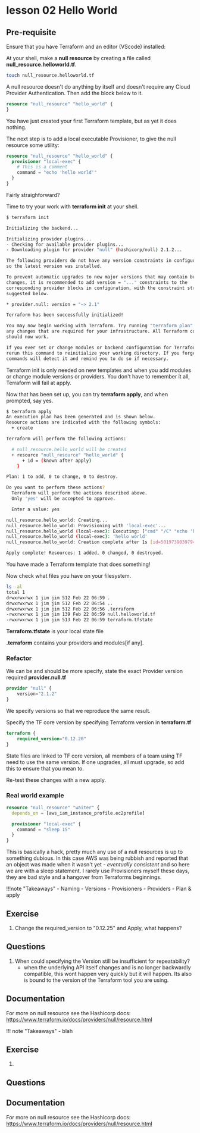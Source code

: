 # lesson 02 Hello World

## Pre-requisite

Ensure that you have Terraform and an editor (VScode) installed:

At your shell, make a **null resource** by creating a file called **null_resource.helloworld.tf**.

```bash
touch null_resource.helloworld.tf
```

A null resource doesn't do anything by itself and doesn't require any Cloud Provider Authentication.
Then add the block below to it.

```terraform
resource "null_resource" "hello_world" {
}
```

You have just created your first Terraform template, but as yet it does nothing.

The next step is to add a local executable Provisioner, to give the null resource some utility:

```terraform
resource "null_resource" "hello_world" {
  provisioner "local-exec" {
    # This is a comment
    command = "echo 'hello world'"
  }
}
```

Fairly straighforward?

Time to try your work with **terraform init** at your shell.

```bash
$ terraform init

Initializing the backend...

Initializing provider plugins...
- Checking for available provider plugins...
- Downloading plugin for provider "null" (hashicorp/null) 2.1.2...

The following providers do not have any version constraints in configuration,
so the latest version was installed.

To prevent automatic upgrades to new major versions that may contain breaking
changes, it is recommended to add version = "..." constraints to the
corresponding provider blocks in configuration, with the constraint strings
suggested below.

* provider.null: version = "~> 2.1"

Terraform has been successfully initialized!

You may now begin working with Terraform. Try running "terraform plan" to see
any changes that are required for your infrastructure. All Terraform commands
should now work.

If you ever set or change modules or backend configuration for Terraform,
rerun this command to reinitialize your working directory. If you forget, other
commands will detect it and remind you to do so if necessary.
```

Terraform init is only needed on new templates and when you add modules or change module versions or providers.
You don't have to remember it all, Terraform will fail at apply.

Now that has been set up, you can try **terraform apply**, and when prompted, say yes.

```bash
$ terraform apply
An execution plan has been generated and is shown below.
Resource actions are indicated with the following symbols:
  + create

Terraform will perform the following actions:

  # null_resource.hello_world will be created
  + resource "null_resource" "hello_world" {
      + id = (known after apply)
    }

Plan: 1 to add, 0 to change, 0 to destroy.

Do you want to perform these actions?
  Terraform will perform the actions described above.
  Only 'yes' will be accepted to approve.

  Enter a value: yes

null_resource.hello_world: Creating...
null_resource.hello_world: Provisioning with 'local-exec'...
null_resource.hello_world (local-exec): Executing: ["cmd" "/C" "echo 'hello world'"]
null_resource.hello_world (local-exec): 'hello world'
null_resource.hello_world: Creation complete after 1s [id=5019739039794330655]

Apply complete! Resources: 1 added, 0 changed, 0 destroyed.
```

You have made a Terraform template that does something!

Now check what files you have on your filesystem.

```bash
ls -al
total 1
drwxrwxrwx 1 jim jim 512 Feb 22 06:59 .
drwxrwxrwx 1 jim jim 512 Feb 22 06:54 ..
drwxrwxrwx 1 jim jim 512 Feb 22 06:56 .terraform
-rwxrwxrwx 1 jim jim 139 Feb 22 06:59 null.helloworld.tf
-rwxrwxrwx 1 jim jim 513 Feb 22 06:59 terraform.tfstate
```

**Terraform.tfstate** is your local state file

**.terraform** contains your providers and modules[if any].

### Refactor

We can be and should be more specify, state the exact Provider version required **provider.null.tf**

```terraform
provider "null" {
    version="2.1.2"
}
```

We specify versions so that we reproduce the same result.

Specify the TF core version by specifying Terraform version in **terraform.tf**

```terraform
terraform {
    required_version="0.12.20"
}
```

State files are linked to TF core version, all members of a team using TF need to use the same version. If one upgrades, all must upgrade, so add this to ensure that you mean to.

Re-test these changes with a new apply.

### Real world example

```terraform
resource "null_resource" "waiter" {
  depends_on = [aws_iam_instance_profile.ec2profile]

  provisioner "local-exec" {
    command = "sleep 15"
  }
}
```

This is basically a hack, pretty much any use of a null resources is up to something dubious. In this case AWS was being rubbish and reported that an object was made when it wasn't yet - _eventually consistent_ and so here we are with a sleep statement.
I rarely use Provisioners myself these days, they are bad style and a hangover from Terraforms beginnings.

!!!note "Takeaways"
    - Naming
    - Versions
    - Provisioners
    - Providers
    - Plan & apply

## Exercise

1. Change the required_version to "0.12.25" and Apply, what happens?

## Questions

1. When could specifying the Version still be insufficient for repeatability?
   - when the underlying API itself changes and is no longer backwardly compatible, this wont happen very quickly but it will happen.
     Its also is bound to the version of the Terraform tool you are using.

## Documentation

For more on null resource see the Hashicorp docs:
<https://www.terraform.io/docs/providers/null/resource.html>


!!! note "Takeaways" - blah

## Exercise

1.

## Questions

## Documentation

For more on null resource see the Hashicorp docs:
<https://www.terraform.io/docs/providers/null/resource.html>
